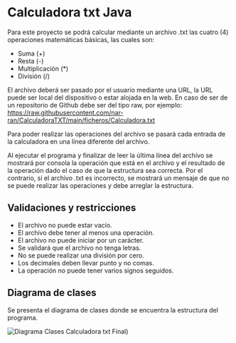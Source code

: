 # Calculadora txt Java
Para este proyecto se podrá calcular mediante un archivo .txt las cuatro (4) operaciones matemáticas básicas, las cuales son:
- Suma (+)
- Resta (-)
- Multiplicación (*)
- División (/)

El archivo deberá ser pasado por el usuario mediante una URL, la URL puede ser local del dispositivo o estar alojada en la web.
En caso de ser de un repositorio de Github debe ser del tipo raw, por ejemplo:  https://raw.githubusercontent.com/nar-ran/CalculadoraTXT/main/ficheros/Calculadora.txt

Para poder realizar las operaciones del archivo se pasará cada entrada de la calculadora en una línea diferente del archivo.

Al ejecutar el programa y finalizar de leer la última línea del archivo se mostrará por consola la operación que está en el archivo y el resultado de la operación dado el caso de que la estructura sea correcta.
Por el contrario, si el archivo .txt es incorrecto, se mostrará un mensaje de que no se puede realizar las operaciones y debe arreglar la estructura.

## Validaciones y restricciones
- El archivo no puede estar vacío.
- El archivo debe tener al menos una operación.
- El archivo no puede iniciar por un carácter.
- Se validará que el archivo no tenga letras.
- No se puede realizar una división por cero.
- Los decimales deben llevar punto y no comas.
- La operación no puede tener varios signos seguidos.


## Diagrama de clases
Se presenta el diagrama de clases donde se encuentra la estructura del programa.


![Diagrama Clases Calculadora txt Final](https://github.com/nar-ran/CalculadoraTXT/assets/143750294/f666e798-9f14-43d3-bd3a-0653cc1a8d90))
